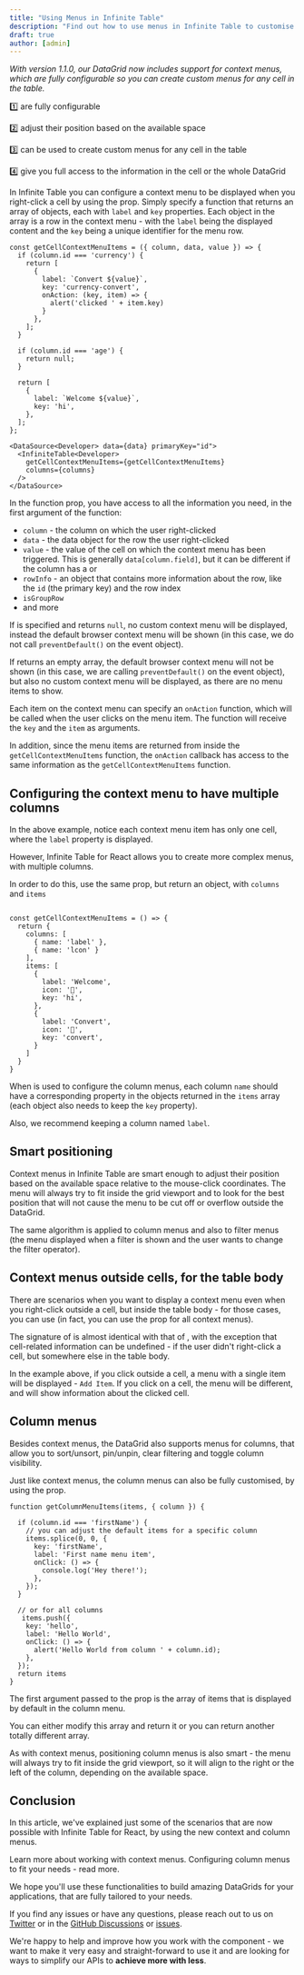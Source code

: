 ```yaml
---
title: "Using Menus in Infinite Table"
description: "Find out how to use menus in Infinite Table to customise the DataGrid to fit your needs: custom context menus, column menus and more."
draft: true
author: [admin]
---
```


*With version 1.1.0, our DataGrid now includes support for context menus, which are fully configurable so you can create custom menus for any cell in the table.*

<Note title="Context menus in Infinite Table">

1️⃣ are fully configurable

2️⃣ adjust their position based on the available space

3️⃣ can be used to create custom menus for any cell in the table

4️⃣ give you full access to the information in the cell or the whole DataGrid

</Note>

In Infinite Table you can configure a context menu to be displayed when you right-click a cell by using the <PropLink name="getCellContextMenuItems" /> prop. Simply specify a function that returns an array of objects, each with `label` and `key` properties. Each object in the array is a row in the context menu - with the `label` being the displayed content and the `key` being a unique identifier for the menu row.

```tsx title=Configuring_a_context_menu
const getCellContextMenuItems = ({ column, data, value }) => {
  if (column.id === 'currency') {
    return [
      {
        label: `Convert ${value}`,
        key: 'currency-convert',
        onAction: (key, item) => {
          alert('clicked ' + item.key)
        }
      },
    ];
  }

  if (column.id === 'age') {
    return null;
  }

  return [
    {
      label: `Welcome ${value}`,
      key: 'hi',
    },
  ];
};

<DataSource<Developer> data={data} primaryKey="id">
  <InfiniteTable<Developer>
    getCellContextMenuItems={getCellContextMenuItems}
    columns={columns}
  />
</DataSource>

```

In the <PropLink name="getCellContextMenuItems" /> function prop, you have access to all the information you need, in the first argument of the function:

 - `column` - the column on which the user right-clicked
 - `data` - the data object for the row the user right-clicked
 - `value` - the value of the cell on which the context menu has been triggered. This is generally `data[column.field]`, but it can be different if the column has a <PropLink name="columns.valueGetter" /> or <PropLink name="columns.valueFormatter" />
 - `rowInfo` - an object that contains more information about the row, like the `id` (the primary key) and the row index
 - `isGroupRow`
 - and more


<Note>

If <PropLink name="getCellContextMenuItems" /> is specified and returns `null`, no custom context menu will be displayed, instead the default browser context menu will be shown (in this case, we do not call `preventDefault()` on the event object).

If <PropLink name="getCellContextMenuItems" /> returns an empty array, the default browser context menu will not be shown (in this case, we are calling `preventDefault()` on the event object), but also no custom context menu will be displayed, as there are no menu items to show.

</Note>


<Note title="Responding to user actions">

Each item on the context menu can specify an `onAction` function, which will be called when the user clicks on the menu item. The function will receive the `key` and the `item` as arguments.

In addition, since the menu items are returned from inside the `getCellContextMenuItems` function, the `onAction` callback has access to the same information as the `getCellContextMenuItems` function.
</Note>


<CSEmbed title="Context menu for all cells" id="cell-context-menus-ibtnn0" />

## Configuring the context menu to have multiple columns

In the above example, notice each context menu item has only one cell, where the `label` property is displayed.

However, Infinite Table for React allows you to create more complex menus, with multiple columns.

In order to do this, use the same <PropLink name="getCellContextMenuItems"/> prop, but return an object, with `columns` and `items`

```tsx

const getCellContextMenuItems = () => {
  return {
    columns: [
      { name: 'label' },
      { name: 'lcon' }
    ],
    items: [
      {
        label: 'Welcome',
        icon: '👋',
        key: 'hi',
      },
      {
        label: 'Convert',
        icon: '🔁',
        key: 'convert',
      }
    ]
  }
}
```

<Note>

When <PropLink name="getCellContextMenuItems"/> is used to configure the column menus, each column `name` should have a corresponding property in the objects returned in the `items` array (each object also needs to keep the `key` property).

Also, we recommend keeping a column named `label`.

</Note>

<CSEmbed id="custom-columns-for-context-menus-hcsz9e" title="Customising columns in the context menu
" />

## Smart positioning

Context menus in Infinite Table are smart enough to adjust their position based on the available space relative to the mouse-click coordinates. The menu will always try to fit inside the grid viewport and to look for the best position that will not cause the menu to be cut off or overflow outside the DataGrid.

The same algorithm is applied to column menus and also to filter menus (the menu displayed when a filter is shown and the user wants to change the filter operator).

## Context menus outside cells, for the table body

There are scenarios when you want to display a context menu even when you right-click outside a cell, but inside the table body - for those cases, you can use <PropLink name="getContextMenuItems" /> (in fact, you can use the <PropLink name="getContextMenuItems" /> prop for all context menus).

The signature of <PropLink name="getContextMenuItems" /> is almost identical with that of <PropLink name="getCellContextMenuItems"/>, with the exception that cell-related information can be undefined - if the user didn't right-click a cell, but somewhere else in the table body.


<CSEmbed id="table-context-menus-0h2qzf" title="Context menus outside cells, for the table body"/>

In the example above, if you click outside a cell, a menu with a single item will be displayed - `Add Item`. If you click on a cell, the menu will be different, and will show information about the clicked cell.


## Column menus

Besides context menus, the DataGrid also supports menus for columns, that allow you to sort/unsort, pin/unpin, clear filtering and toggle column visibility.

Just like context menus, the column menus can also be fully customised, by using the <PropLink name="getColumnMenuItems" /> prop.

```tsx title=Customizing-column-menu
function getColumnMenuItems(items, { column }) {

  if (column.id === 'firstName') {
    // you can adjust the default items for a specific column
    items.splice(0, 0, {
      key: 'firstName',
      label: 'First name menu item',
      onClick: () => {
        console.log('Hey there!');
      },
    });
  }

  // or for all columns
   items.push({
    key: 'hello',
    label: 'Hello World',
    onClick: () => {
      alert('Hello World from column ' + column.id);
    },
  });
  return items
}
```

<Note>

The first argument passed to the <PropLink name="getColumnMenuItems" /> prop is the array of items that is displayed by default in the column menu.

You can either modify this array and return it or you can return another totally different array.

</Note>


<CSEmbed id="custom-column-menus-93jsyb" />

As with context menus, positioning column menus is also smart - the menu will always try to fit inside the grid viewport, so it will align to the right or the left of the column, depending on the available space.

## Conclusion

In this article, we've explained just some of the scenarios that are now possible with Infinite Table for React, by using the new context and column menus.


<HeroCards>
<YouWillLearnCard title="Working with Context Menus" path="/docs/learn/context-menus/using-context-menus">
Learn more about working with context menus.
</YouWillLearnCard>
<YouWillLearnCard title="Using Column Menus" path="/docs/learn/columns/column-menus">
Configuring column menus to fit your needs - read more.
</YouWillLearnCard>
</HeroCards>

We hope you'll use these functionalities to build amazing DataGrids for your applications, that are fully tailored to your needs.

If you find any issues or have any questions, please reach out to us on [Twitter](https://twitter.com/infinite_table) or in the [GitHub Discussions](https://github.com/infinite-table/infinite-react/discussions) or [issues](https://github.com/infinite-table/infinite-react/issues).

We're happy to help and improve how you work with the component - we want to make it very easy and straight-forward to use it and are looking for ways to simplify our APIs to **achieve more with less**.

